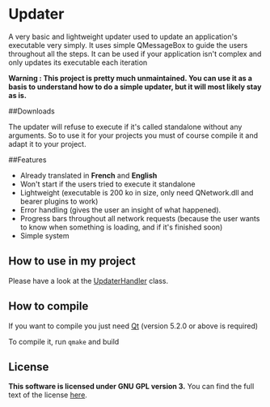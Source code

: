 # Updater
A very basic and lightweight updater used to update an application's executable very simply. It uses simple QMessageBox to guide the users throughout all the steps.
It can be used if your application isn't complex and only updates its executable each iteration

**Warning : This project is pretty much unmaintained. You can use it as a basis to understand how to do a simple updater, but it will most likely stay as is.**

##Downloads

The updater will refuse to execute if it's called standalone without any arguments. So to use it for your projects you must of course compile it and adapt it to your project.

##Features

 - Already translated in <b>French</b> and <b>English</b>
 - Won't start if the users tried to execute it standalone
 - Lightweight (executable is 200 ko in size, only need QNetwork.dll and bearer plugins to work)
 - Error handling (gives the user an insight of what happened).
 - Progress bars throughout all network requests (because the user wants to know when something is loading, and if it's finished soon)
 - Simple system
 
## How to use in my project

Please have a look at the [UpdaterHandler](https://github.com/Horoneru/neuPlayer/blob/master/updaterhandler.cpp) class.

## How to compile

If you want to compile you just need [Qt](https://www.qt.io/) (version 5.2.0 or above is required)

To compile it, run `qmake` and build
 
## License
**This software is licensed under GNU GPL version 3.**
You can find the full text of the license [here](LICENSE.txt).
